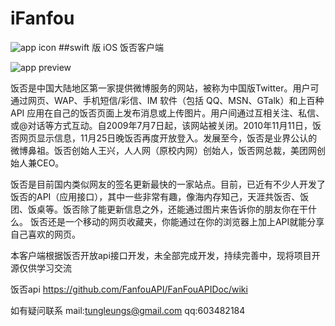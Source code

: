 # iFanfou
![app icon](https://github.com/GesanTung/iFanfou/blob/master/ifanfou/iFanfou/Assets.xcassets/AppIcon.appiconset/Icon-60%402x.png)
##swift 版 iOS 饭否客户端

![app preview](https://github.com/GesanTung/iFanfou/blob/master/ifanfou/fanfou1gif.gif)

饭否是中国大陆地区第一家提供微博服务的网站，被称为中国版Twitter。用户可通过网页、WAP、手机短信/彩信、IM 软件（包括 QQ、MSN、GTalk）和上百种API 应用在自己的饭否页面上发布消息或上传图片。用户间通过互相关注、私信、或@对话等方式互动。自2009年7月7日起，该网站被关闭。2010年11月11日，饭否网页显示信息，11月25日晚饭否再度开放登入。发展至今，饭否是业界公认的微博鼻祖。饭否创始人王兴，人人网（原校内网）创始人，饭否网总裁，美团网创始人兼CEO。

饭否是目前国内类似网友的签名更新最快的一家站点。目前，已近有不少人开发了饭否的API（应用接口），其中一些非常有趣，像海内存知己，天涯共饭否、饭团、饭桌等。饭否除了能更新信息之外，还能通过图片来告诉你的朋友你在干什么。
饭否还是一个移动的网页收藏夹，你能通过在你的浏览器上加上API就能分享自己喜欢的网页。

本客户端根据饭否开放api接口开发，未全部完成开发，持续完善中，现将项目开源仅供学习交流

饭否api  <https://github.com/FanfouAPI/FanFouAPIDoc/wiki>

如有疑问联系 mail:tungleungs@gmail.com qq:603482184  
